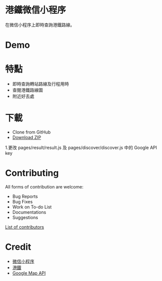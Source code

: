 # 港鐵微信小程序					  
在微信小程序上即時查詢港鐵路線。

# Demo

# 特點
* 即時查詢轉站路線及行程用時
* 查閱港鐵路線圖
* 附近好去處

# 下載
* Clone from GitHub
* <a href="https://github.com/wsjwong/MTR/archive/gh-pages.zip" target="_blank">Download ZIP</a>

1.更改 pages/result/result.js 及 pages/discover/discover.js 中的 Google API key

# Contributing
All forms of contribution are welcome:
* Bug Reports
* Bug Fixes
* Work on To-do List
* Documentations
* Suggestions

[List of contributors](https://github.com/wsjwong/MTR/graphs/contributors)

# Credit
* <a href="https://developers.weixin.qq.com/miniprogram/dev/index.html" target="_blank">微信小程序</a>
* <a href="http://www.mtr.com.hk/ch/customer/main/index.html" target="_blank">港鐵</a>
* <a href="https://cloud.google.com/maps-platform/" target="_blank">Google Map API</a>
